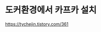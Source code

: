# 도커환경에서 카프카 설치

https://tychejin.tistory.com/361
<!--stackedit_data:
eyJoaXN0b3J5IjpbNzIwOTEyNjk5XX0=
-->